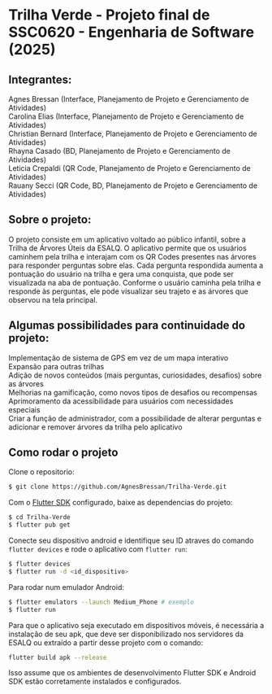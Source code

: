 # Trilha Verde - Projeto final de SSC0620 - Engenharia de Software (2025)

## Integrantes:

Agnes Bressan (Interface, Planejamento de Projeto e Gerenciamento de Atividades)<br>
Carolina Elias (Interface, Planejamento de Projeto e Gerenciamento de Atividades)<br>
Christian Bernard (Interface, Planejamento de Projeto e Gerenciamento de Atividades)<br>
Rhayna Casado (BD, Planejamento de Projeto e Gerenciamento de Atividades)<br>
Leticia Crepaldi (QR Code, Planejamento de Projeto e Gerenciamento de Atividades)<br>
Rauany Secci (QR Code, BD, Planejamento de Projeto e Gerenciamento de Atividades)


## Sobre o projeto:

O projeto consiste em um aplicativo voltado ao público infantil, sobre a Trilha de Árvores Úteis da ESALQ. O aplicativo permite que os usuários caminhem pela trilha e interajam com os QR Codes presentes nas árvores para responder perguntas sobre elas. Cada pergunta respondida aumenta a pontuação do usuário na trilha e gera uma conquista, que pode ser visualizada na aba de pontuação. Conforme o usuário caminha pela trilha e responde às perguntas, ele pode visualizar seu trajeto e as árvores que observou na tela principal.

## Algumas possibilidades para continuidade do projeto: 

Implementação de sistema de GPS em vez de um mapa interativo<br>
Expansão para outras trilhas<br>
Adição de novos conteúdos (mais perguntas, curiosidades, desafios) sobre as árvores<br>
Melhorias na gamificação, como novos tipos de desafios ou recompensas<br>
Aprimoramento da acessibilidade para usuários com necessidades especiais<br>
Criar a função de administrador, com a possibilidade de alterar perguntas e adicionar e remover árvores da trilha pelo aplicativo<br>

## Como rodar o projeto

Clone o repositorio:
``` bash
$ git clone https://github.com/AgnesBressan/Trilha-Verde.git
```
Com o [Flutter SDK](https://flutter.dev/docs/get-started/install) configurado, baixe as dependencias do projeto: 

``` bash
$ cd Trilha-Verde
$ flutter pub get
```

Conecte seu dispositivo android e identifique seu ID atraves do comando `flutter devices` e rode o aplicativo com `flutter run`:
``` bash 
$ flutter devices 
$ flutter run -d <id_dispositivo> 
``` 

Para rodar num emulador Android:
```bash
$ flutter emulators --launch Medium_Phone # exemplo 
$ flutter run
```
Para que o aplicativo seja executado em dispositivos móveis, é necessária a instalação de seu apk, que deve ser disponibilizado nos servidores da ESALQ ou extraído a partir desse projeto com o comando:

``` bash
flutter build apk --release
```
Isso assume que os ambientes de desenvolvimento Flutter SDK e Android SDK estão corretamente instalados e configurados.

